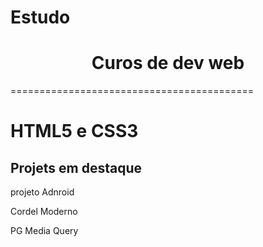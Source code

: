 # Estudo
 <h1 style="text-align: center">Curos de dev web</h1>
  <p>==========================================</p>
  <h1>HTML5 e CSS3</h1>
  <div>
    <h2>Projets em destaque</h2>
    <p>
      <a href="https://josegoncalvess.github.io/Page-Android/"></a>projeto
      Adnroid
    </p>
    <p>
      <a href="https://josegoncalvess.github.io/Cordel--Moderno/"></a>Cordel
      Moderno
    </p>
    <p>
      <a
        href="https://josegoncalvess.github.io/Estudo/HTML-CSS/EXERC%C3%8DCIOS/EX026/mq002/"
      ></a
      >PG Media Query
    </p>
  </div>
